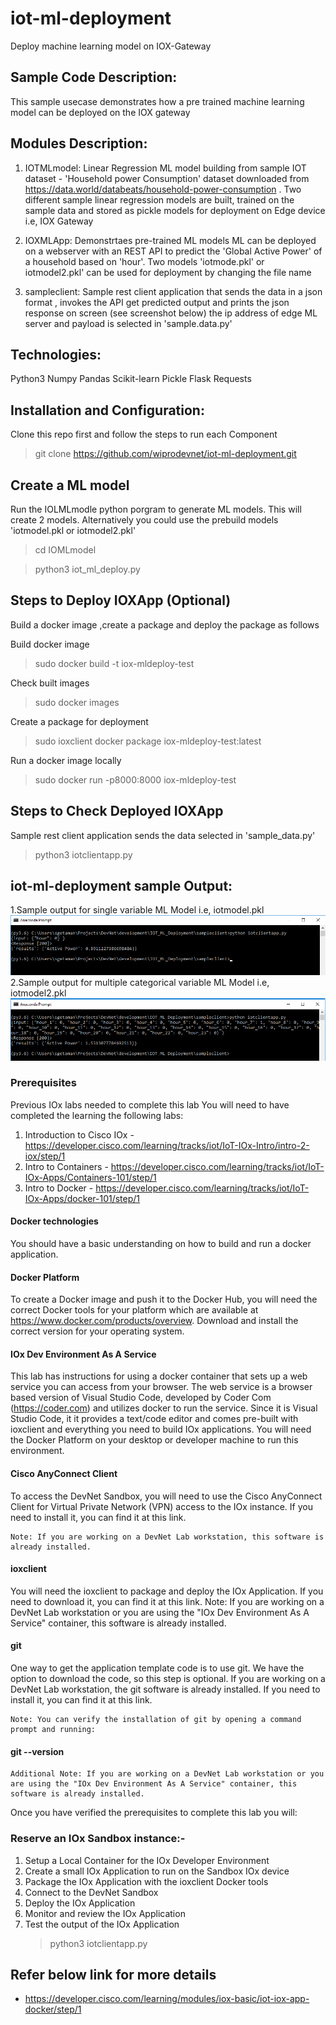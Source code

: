 # iot-ml-deployment
Deploy machine learning model on IOX-Gateway

## Sample Code Description:
This sample usecase demonstrates how a pre trained machine learning model can be deployed on the IOX gateway

## Modules Description:
1. IOTMLmodel: Linear Regression ML model building from sample IOT dataset - 'Household power Consumption' dataset downloaded from https://data.world/databeats/household-power-consumption . Two different sample linear regression models are built, trained on the sample data and stored as pickle models for deployment on Edge device i.e, IOX Gateway

2. IOXMLApp: Demonstrtaes pre-trained ML models ML can be deployed on a webserver with an REST API to predict the 'Global Active Power' of a household based on 'hour'. Two models 'iotmode.pkl' or iotmodel2.pkl' can be used for deployment by changing the file name

3. sampleclient: Sample rest client application that sends the data in a json format ,  invokes the API get predicted output and prints the json response on screen (see screenshot below) the ip address of edge ML server and payload is selected in 'sample.data.py'

## Technologies:
Python3
Numpy
Pandas
Scikit-learn
Pickle
Flask
Requests

## Installation and Configuration:
 Clone this repo first and follow the steps to run each Component
   > git clone https://github.com/wiprodevnet/iot-ml-deployment.git

## Create a ML model 
Run the IOLMLmodle python porgram to generate ML models. This will create 2 models. Alternatively you could use the prebuild models 'iotmodel.pkl or iotmodel2.pkl'
   > cd  IOMLmodel
   
   > python3 iot_ml_deploy.py
  
 
## Steps to Deploy IOXApp (Optional)
Build a docker image ,create a package and deploy the package as follows

Build docker image
 > sudo docker build -t iox-mldeploy-test
 
Check built images
 > sudo docker images
 
 Create a package for deployment
  > sudo ioxclient docker package iox-mldeploy-test:latest
 
 Run a docker image locally
  > sudo docker run -p8000:8000 iox-mldeploy-test

## Steps to Check Deployed IOXApp 
 Sample rest client application sends the data selected in 'sample_data.py'
  > python3 iotclientapp.py

## iot-ml-deployment sample Output:
1.Sample output for single variable ML Model  i.e, iotmodel.pkl 
![iot-ml-deployment-sample Model #1](https://github.com/wiprodevnet/iot-ml-deployment/blob/master/images/sample_output_1.png)
2.Sample output for multiple categorical variable ML Model i.e, iotmodel2.pkl 
![iot-ml-deployment-sample Model #2](https://github.com/wiprodevnet/iot-ml-deployment/blob/master/images/sample_output_2.png)


### Prerequisites
Previous IOx labs needed to complete this lab
You will need to have completed the learning the following labs:
1. Introduction to Cisco IOx - https://developer.cisco.com/learning/tracks/iot/IoT-IOx-Intro/intro-2-iox/step/1
2. Intro to Containers - https://developer.cisco.com/learning/tracks/iot/IoT-IOx-Apps/Containers-101/step/1
3. Intro to Docker - https://developer.cisco.com/learning/tracks/iot/IoT-IOx-Apps/docker-101/step/1

#### Docker technologies
You should have a basic understanding on how to build and run a docker application.

#### Docker Platform
To create a Docker image and push it to the Docker Hub, you will need the correct Docker tools for your platform which are available at https://www.docker.com/products/overview.
Download and install the correct version for your operating system.

#### IOx Dev Environment As A Service 
This lab has instructions for using a docker container that sets up a web service you can access from your browser. The web service is a browser based version of Visual Studio Code, developed by Coder Com (https://coder.com) and utilizes docker to run the service. Since it is Visual Studio Code, it it provides a text/code editor and comes pre-built with ioxclient and everything you need to build IOx applications. You will need the Docker Platform on your desktop or developer machine to run this environment.

#### Cisco AnyConnect Client
To access the DevNet Sandbox, you will need to use the Cisco AnyConnect Client for Virtual Private Network (VPN) access to the IOx instance. If you need to install it, you can find it at this link.

	Note: If you are working on a DevNet Lab workstation, this software is already installed.

#### ioxclient
You will need the ioxclient to package and deploy the IOx Application. If you need to download it, you can find it at this link.
	Note: If you are working on a DevNet Lab workstation or you are using the "IOx Dev Environment As A Service" container, this software is already installed.

#### git
One way to get the application template code is to use git. We have the option to download the code, so this step is optional. If you are working on a DevNet Lab workstation, the git software is already installed. If you need to install it, you can find it at this link.

	Note: You can verify the installation of git by opening a command prompt and running:

#### git --version
	Additional Note: If you are working on a DevNet Lab workstation or you are using the "IOx Dev Environment As A Service" container, this software is already installed.

Once you have verified the prerequisites to complete this lab you will:

### Reserve an IOx Sandbox instance:- 
   1. Setup a Local Container for the IOx Developer Environment
   2. Create a small IOx Application to run on the Sandbox IOx device
   3. Package the IOx Application with the ioxclient Docker tools
   4. Connect to the DevNet Sandbox
   5. Deploy the IOx Application
   6. Monitor and review the IOx Application
   7. Test the output of the IOx Application
         > python3 iotclientapp.py
   


## Refer below link for more details
* https://developer.cisco.com/learning/modules/iox-basic/iot-iox-app-docker/step/1



